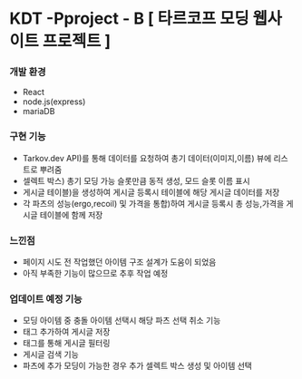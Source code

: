 # KDT -Pproject - B [ 타르코프 모딩 웹사이트 프로젝트 ]

### 개발 환경
- React
- node.js(express)
- mariaDB

### 구현 기능
- Tarkov.dev API)를 통해 데이터를 요청하여 총기 데이터(이미지,이름) 뷰에 리스트로 뿌려줌
- 셀렉트 박스) 총기 모딩 가능 슬롯만큼 동적 생성, 모드 슬롯 이름 표시
- 게시글 테이블)을 생성하여 게시글 등록시 테이블에 해당 게시글 데이터를 저장
- 각 파츠의 성능(ergo,recoil) 및 가격을 통합)하여 게시글 등록시 총 성능,가격을 게시글 테이블에 함께 저장


### 느낀점
- 페이지 시도 전 작업했던 아이템 구조 설계가 도움이 되었음
- 아직 부족한 기능이 많으므로 추후 작업 예정

### 업데이트 예정 기능
- 모딩 아이템 중 충돌 아이템 선택시 해당 파츠 선택 취소 기능
- 태그 추가하여 게시글 저장
- 태그를 통해 게시글 필터링
- 게시글 검색 기능
- 파츠에 추가 모딩이 가능한 경우 추가 셀렉트 박스 생성 및 아이템 선택

